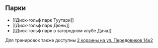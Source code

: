 ## Парки
- [[Диск-гольф парк Туутари]]
- [[Диск-гольф парк Дюны]]
- [[Диск-гольф парк в загородном клубе Дача]]

Для тренировок также доступны [2 корзины на ул. Передовиков 14к2](https://yandex.ru/maps/-/CCUKnAaTTD)
